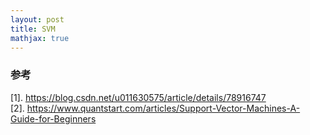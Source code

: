 ```yaml
---
layout: post 
title: SVM
mathjax: true 
---
```



### 参考
[1]. https://blog.csdn.net/u011630575/article/details/78916747  
[2]. https://www.quantstart.com/articles/Support-Vector-Machines-A-Guide-for-Beginners
